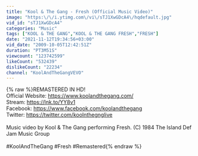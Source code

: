 ```yaml
---
title: "Kool & The Gang - Fresh (Official Music Video)"
image: "https:\/\/i.ytimg.com\/vi\/sTJ1XwGDcA4\/hqdefault.jpg"
vid_id: "sTJ1XwGDcA4"
categories: "Music"
tags: ["KOOL & THE GANG","KOOL & THE GANG FRESH","FRESH"]
date: "2021-11-12T19:34:56+03:00"
vid_date: "2009-10-05T12:42:51Z"
duration: "PT3M51S"
viewcount: "123742599"
likeCount: "532439"
dislikeCount: "22234"
channel: "KoolAndTheGangVEVO"
---
```

{% raw %}REMASTERED IN HD!<br />Official Website: <a rel="nofollow" target="blank" href="https://www.koolandthegang.com/">https://www.koolandthegang.com/</a><br />Stream: <a rel="nofollow" target="blank" href="https://lnk.to/YY8v1">https://lnk.to/YY8v1</a><br />Facebook: <a rel="nofollow" target="blank" href="https://www.facebook.com/koolandthegang">https://www.facebook.com/koolandthegang</a><br />Twitter: <a rel="nofollow" target="blank" href="https://twitter.com/koolnthegnglive">https://twitter.com/koolnthegnglive</a><br /><br />Music video by Kool &amp; The Gang performing Fresh. (C) 1984 The Island Def Jam Music Group<br /><br />#KoolAndTheGang #Fresh #Remastered{% endraw %}
